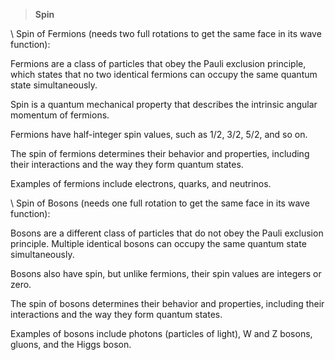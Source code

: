 > **Spin**

\ Spin of Fermions (needs two full rotations to get the same face in its wave function):

Fermions are a class of particles that obey the Pauli exclusion principle, which states that no two identical fermions can occupy the same quantum state simultaneously.

Spin is a quantum mechanical property that describes the intrinsic angular momentum of fermions.

Fermions have half-integer spin values, such as 1/2, 3/2, 5/2, and so on.

The spin of fermions determines their behavior and properties, including their interactions and the way they form quantum states.

Examples of fermions include electrons, quarks, and neutrinos.

\ Spin of Bosons (needs one full rotation to get the same face in its wave function):

Bosons are a different class of particles that do not obey the Pauli exclusion principle. Multiple identical bosons can occupy the same quantum state simultaneously.

Bosons also have spin, but unlike fermions, their spin values are integers or zero.

The spin of bosons determines their behavior and properties, including their interactions and the way they form quantum states.

Examples of bosons include photons (particles of light), W and Z bosons, gluons, and the Higgs boson.
